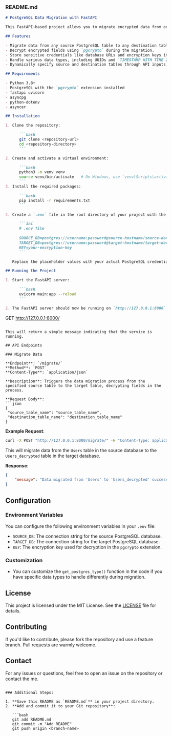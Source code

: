 ### README.md

```md
# PostgreSQL Data Migration with FastAPI

This FastAPI-based project allows you to migrate encrypted data from one PostgreSQL table to another, decrypting the data during the migration process. The source and target table names can be provided dynamically, and sensitive credentials are securely stored in environment variables.

## Features

- Migrate data from any source PostgreSQL table to any destination table.
- Decrypt encrypted fields using `pgcrypto` during the migration.
- Store sensitive credentials like database URLs and encryption keys in a `.env` file.
- Handle various data types, including UUIDs and `TIMESTAMP WITH TIME ZONE`.
- Dynamically specify source and destination tables through API inputs.

## Requirements

- Python 3.8+
- PostgreSQL with the `pgcrypto` extension installed
- fastapi uvicorn
- asyncpg
- python-dotenv
- asyncer

## Installation

1. Clone the repository:

      ```bash
      git clone <repository-url>
      cd <repository-directory>
      ```

2. Create and activate a virtual environment:

      ```bash
      python3 -m venv venv
      source venv/bin/activate   # On Windows, use `venv\Scripts\activate`
      ```
3. Install the required packages:

      ```bash
      pip install -r requirements.txt
      ```

4. Create a `.env` file in the root directory of your project with the following content:

      ```ini
      # .env file
   
      SOURCE_DB=postgres://username:password@source-hostname/source-database
      TARGET_DB=postgres://username:password@target-hostname/target-database
      KEY=your-encryption-key
      ```

   Replace the placeholder values with your actual PostgreSQL credentials and encryption key.

## Running the Project

1. Start the FastAPI server:

      ```bash
      uvicorn main:app --reload
      ```

2. The FastAPI server should now be running on `http://127.0.0.1:8000`. You can access the root endpoint at:

   ```
   GET http://127.0.0.1:8000/
   ```

   This will return a simple message indicating that the service is running.

## API Endpoints

### Migrate Data

**Endpoint**: `/migrate/`  
**Method**: `POST`  
**Content-Type**: `application/json`

**Description**: Triggers the data migration process from the specified source table to the target table, decrypting fields in the process.

**Request Body**:
```json
{
    "source_table_name": "source_table_name",
    "destination_table_name": "destination_table_name"
}
```

**Example Request**:

```bash
curl -X POST "http://127.0.0.1:8000/migrate/" -H "Content-Type: application/json" -d '{"source_table_name": "Users", "destination_table_name": "Users_decrypted"}'
```

This will migrate data from the `Users` table in the source database to the `Users_decrypted` table in the target database.

**Response**:
```json
{
    "message": "Data migrated from 'Users' to 'Users_decrypted' successfully."
}
```

## Configuration

### Environment Variables

You can configure the following environment variables in your `.env` file:

- `SOURCE_DB`: The connection string for the source PostgreSQL database.
- `TARGET_DB`: The connection string for the target PostgreSQL database.
- `KEY`: The encryption key used for decryption in the `pgcrypto` extension.

### Customization

- You can customize the `get_postgres_type()` function in the code if you have specific data types to handle differently during migration.

## License

This project is licensed under the MIT License. See the [LICENSE](LICENSE) file for details.

## Contributing

If you'd like to contribute, please fork the repository and use a feature branch. Pull requests are warmly welcome.

## Contact

For any issues or questions, feel free to open an issue on the repository or contact the me.
```

### Additional Steps:

1. **Save this README as `README.md`** in your project directory.
2. **Add and commit it to your Git repository**:

   ```bash
   git add README.md
   git commit -m "Add README"
   git push origin <branch-name>
   ```